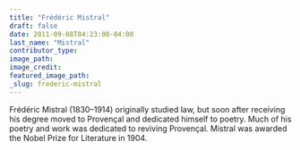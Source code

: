 ```yaml
---
title: "Frédéric Mistral"
draft: false
date: 2011-09-08T04:23:00-04:00
last_name: "Mistral"
contributor_type:
image_path:
image_credit:
featured_image_path:
_slug: frederic-mistral
---
```


Frédéric Mistral (1830–1914) originally studied law, but soon after receiving his degree moved to Provençal and dedicated himself to poetry. Much of his poetry and work was dedicated to reviving Provençal. Mistral was awarded the Nobel Prize for Literature in 1904.


